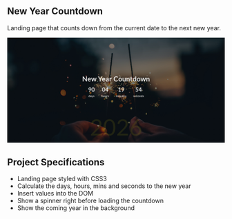 ## New Year Countdown

Landing page that counts down from the current date to the next new year.

![JS New Year Countdown](js-new-year-countdown.png)

## Project Specifications

- Landing page styled with CSS3
- Calculate the days, hours, mins and seconds to the new year
- Insert values into the DOM
- Show a spinner right before loading the countdown
- Show the coming year in the background
